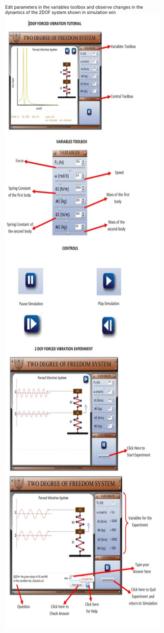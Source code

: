 Edit parameters in the variables toolbox and observe changes in the dynamics of the 2DOF system shown in simulation win
[<img src="./images/proc1.jpg" width="800" height="2000" />](./images/proc1.jpg)

